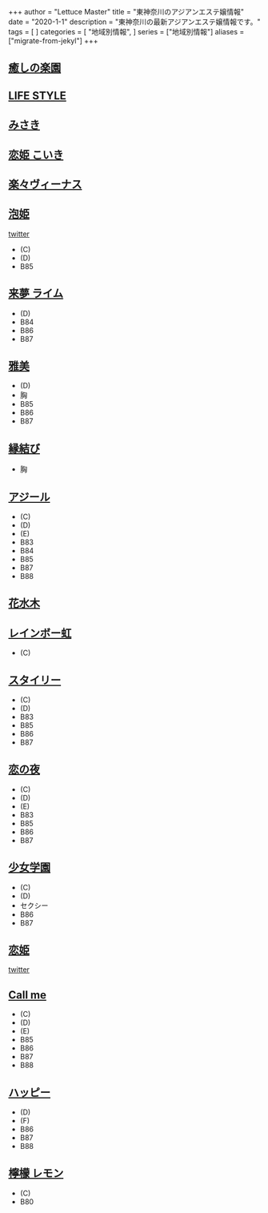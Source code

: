 +++
author = "Lettuce Master"
title = "東神奈川のアジアンエステ嬢情報"
date = "2020-1-1"
description = "東神奈川の最新アジアンエステ嬢情報です。"
tags = [
]
categories = [
    "地域別情報",
]
series = ["地域別情報"]
aliases = ["migrate-from-jekyl"]
+++

## [癒しの楽園](http://www.ipuyvyta.xyz/)
## [LIFE STYLE](http://akibnd.xyz/)
## [みさき](http://ciliasa.xyz/)
## [恋姫 こいき](http://sidertn.xyz/)
## [楽々ヴィーナス](http://www.rakuraku-venus.xyz/)
## [泡姫](http://pao.vdeg.xyz/)
[twitter](https://twitter.com/lmq102?ref_src=twsrc%5Etfw)
- (C)
- (D)
- B85
## [来夢 ライム](http://raimu.ests.jp/)
- (D)
- B84
- B86
- B87
## [雅美](http://sivertsa.xyz/)
- (D)
- 胸
- B85
- B86
- B87
## [縁結び](http://higashikanagawamenest.xyz/)
- 胸
## [アジール](https://aslie.ests.jp/)
- (C)
- (D)
- (E)
- B83
- B84
- B85
- B87
- B88
## [花水木](http://est-hanamizuki.com/)
## [レインボー虹](http://www.sh-riraku113.xyz/)
- (C)
## [スタイリー](https://styley.oks.bz/)
- (C)
- (D)
- B83
- B85
- B86
- B87
## [恋の夜](http://www.mizusakura.esthejp.com/)
- (C)
- (D)
- (E)
- B83
- B85
- B86
- B87
## [少女学園](http://www.shoujo.estjpn.com/)
- (C)
- (D)
- セクシー
- B86
- B87
## [恋姫](https://koiki.re-laxation.com/)
[twitter](https://twitter.com/share)
## [Call me](https://callme.iest.info/)
- (C)
- (D)
- (E)
- B85
- B86
- B87
- B88
## [ハッピー](http://www.lavender.esjoho.com/)
- (D)
- (F)
- B86
- B87
- B88
## [檸檬 レモン](http://es-sln.com/)
- (C)
- B80
